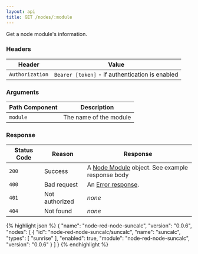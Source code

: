 ```yaml
---
layout: api
title: GET /nodes/:module
---
```


Get a node module's information.

### Headers

Header          | Value
----------------|-------
`Authorization` | `Bearer [token]` - if authentication is enabled

### Arguments

Path Component | Description
---------------|------------
`module`       | The name of the module

### Response

Status Code | Reason         | Response
------------|----------------|------------
`200`       | Success        | A [Node Module](/docs/api/admin/types#node-module) object. See example response body
`400`       | Bad request    | An [Error response](/docs/api/admin/errors).
`401`       | Not authorized | _none_
`404`       | Not found      | _none_


{% highlight json %}
{
  "name": "node-red-node-suncalc",
  "version": "0.0.6",
  "nodes": [
    {
      "id": "node-red-node-suncalc/suncalc",
      "name": "suncalc",
      "types": [
        "sunrise"
      ],
      "enabled": true,
      "module": "node-red-node-suncalc",
      "version": "0.0.6"
    }
  ]
}
{% endhighlight %}
